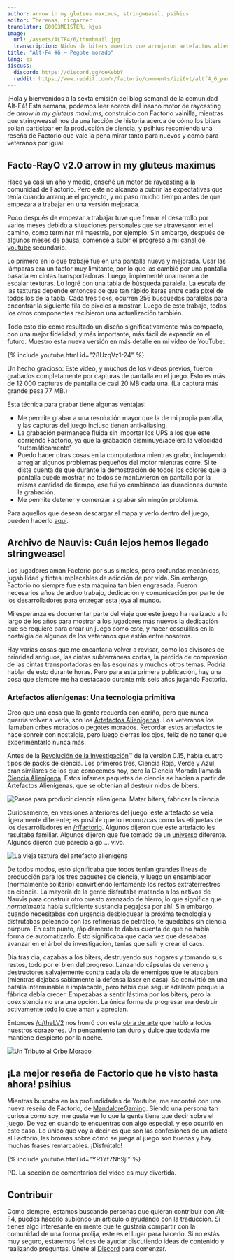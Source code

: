 ```yaml
---
author: arrow in my gluteus maximus, stringweasel, psihius
editor: Therenas, nicgarner
translator: G00S3MEISTER, kjus
image:
  url: /assets/ALTF4/6/thumbnail.jpg
  transcription: Nidos de biters muertos que arrojaron artefactos alienígenas
title: "Alt-F4 #6 — Pegote morado"
lang: es
discuss:
  discord: https://discord.gg/ceKebbY
  reddit: https://www.reddit.com/r/factorio/comments/izi6vt/altf4_6_purple_goop/
---
```


¡Hola y bienvenidos a la sexta emisión del blog semanal de la comunidad Alt-F4! Esta semana, podemos leer acerca del insano motor de raycasting de *arrow in my gluteus maxiums*, construido con Factorio vainilla, mientras que stringweasel nos da una lección de historia acerca de cómo los biters solían participar en la producción de ciencia, y psihius recomienda una reseña de Factorio que vale la pena mirar tanto para nuevos y como para veteranos por igual.

## Facto-RayO v2.0 <author>arrow in my gluteus maximus</author>

Hace ya casi un año y medio, enseñé un [motor de raycasting](https://www.reddit.com/r/factorio/comments/bgj05z/raycasting_engine_in_factorio_vanilla_017/) a la comunidad de Factorio. Pero este no alcanzó a cubrir las expectativas que tenía cuando arranqué el proyecto, y no paso mucho tiempo antes de que empezara a trabajar en una versión mejorada.

Poco después de empezar a trabajar tuve que frenar el desarrollo por varios meses debido a situaciones personales que se atravesaron en el camino, como terminar mi maestría, por ejemplo. Sin embargo, después de algunos meses de pausa, comencé a subir el progreso a mi [canal de youtube](https://www.youtube.com/channel/UCNQRKtG2pU8LGS08TFiyyAA) secundario.

Lo primero en lo que trabajé fue en una pantalla nueva y mejorada. Usar las lámparas era un factor muy limitante, por lo que las cambié por una pantalla basada en cintas transportadoras. Luego, implementé una manera de escalar texturas. Lo logré con una tabla de búsqueda paralela. La escala de las texturas depende entonces de que tan rápido iteras entre cada píxel de todos los de la tabla. Cada tres ticks, ocurren 256 búsquedas paralelas para encontrar la siguiente fila de pixeles a mostrar. Luego de este trabajo, todos los otros componentes recibieron una actualización también.

Todo esto dio como resultado un diseño significativamente más compacto, con una mejor fidelidad, y más importante, más fácil de expandir en el futuro. Muestro esta nueva versión en más detalle en mi video de YouTube:

{% include youtube.html id="28UzqVz1r24" %}

Un hecho gracioso: Este video, y muchos de los videos previos, fueron grabados completamente por capturas de pantalla en el juego.
Esto es más de 12 000 capturas de pantalla de casi 20 MB cada una. (La captura más grande pesa 77 MB.)

Esta técnica para grabar tiene algunas ventajas:

- Me permite grabar a una resolución mayor que la de mi propia pantalla, y las capturas del juego incluso tienen anti-aliasing.
- La grabación permanece fluida sin importar los UPS a los que este corriendo Factorio, ya que la grabación disminuye/acelera la velocidad ‘automáticamente’.
- Puedo hacer otras cosas en la computadora mientras grabo, incluyendo arreglar algunos problemas pequeños del motor mientras corre. Si te diste cuenta de que durante la demostración de todos los colores que la pantalla puede mostrar, no todos se mantuvieron en pantalla por la misma cantidad de tiempo, ese fui yo cambiando las duraciones durante la grabación.
- Me permite detener y comenzar a grabar sin ningún problema.

Para aquellos que desean descargar el mapa y verlo dentro del juego, pueden hacerlo [aquí](https://forums.factorio.com/download/file.php?id=62475).

## Archivo de Nauvis: Cuán lejos hemos llegado <author>stringweasel</author>

Los jugadores aman Factorio por sus simples, pero profundas mecánicas, jugabilidad y tintes implacables de adicción de por vida. Sin embargo, Factorio no siempre fue esta máquina tan bien engrasada. Fueron necesarios años de arduo trabajo, dedicación y comunicación por parte de los desarrolladores para entregar esta joya al mundo.

Mi esperanza es documentar parte del viaje que este juego ha realizado a lo largo de los años para mostrar a los jugadores más nuevos la dedicación que se requiere para crear un juego como este, y hacer cosquillas en la nostalgia de algunos de los veteranos que están entre nosotros.

Hay varias cosas que me encantaría volver a revisar, como los divisores de prioridad antiguos, las cintas subterráneas cortas, la pérdida de compresión de las cintas transportadoras en las esquinas y muchos otros temas. Podría hablar de esto durante horas. Pero para esta primera publicación, hay una cosa que siempre me ha destacado durante mis seis años jugando Factorio.

### Artefactos alienígenas: Una tecnología primitiva

Creo que una cosa que la gente recuerda con cariño, pero que nunca querría volver a verla, son los [Artefactos Alienígenas](https://wiki.factorio.com/Alien_artifact). Los veteranos los llamaban orbes morados o pegotes morados. Recordar estos artefactos te hace sonreír con nostalgia, pero luego cierras los ojos, feliz de no tener que experimentarlo nunca más.

Antes de la [Revolución de la Investigación](https://www.factorio.com/blog/post/fff-159)™ de la versión 0.15, había cuatro tipos de packs de ciencia. Los primeros tres, Ciencia Roja, Verde y Azul, eran similares de los que conocemos hoy, pero la Ciencia Morada llamada [Ciencia Alienígena](https://wiki.factorio.com/Alien_science_pack). Estos infames paquetes de ciencia se hacían a partir de Artefactos Alienígenas, que se obtenían al destruir nidos de biters.

![Pasos para producir ciencia alienígena: Matar biters, fabricar la ciencia](https://media.alt-f4.blog/ALTF4/6/alien_science_production.png)

Curiosamente, en versiones anteriores del juego, este artefacto se veía ligeramente diferente; es posible que lo reconozcas como las etiquetas de los desarrolladores en [/r/factorio](https://www.reddit.com/r/factorio). Algunos dijeron que este artefacto les resultaba familiar. Algunos dijeron que fue tomado de un [universo](https://www.reddit.com/r/factorio/comments/526zwk/i_found_the_source_of_the_alien_artifact/) diferente. Algunos dijeron que parecía algo ... vivo.

![La vieja textura del artefacto alienígena](https://media.alt-f4.blog/ALTF4/6/purple_orb.png)

De todos modos, esto significaba que todos tenían grandes líneas de producción para los tres paquetes de ciencia, y luego un ensamblador (normalmente solitario) convirtiendo lentamente los restos extraterrestres en ciencia. La mayoría de la gente disfrutaba matando a los nativos de Nauvis para construir otro puesto avanzado de hierro, lo que significa que *normalmente* había suficiente sustancia pegajosa por ahí. Sin embargo, cuando necesitabas con urgencia desbloquear la próxima tecnología y disfrutabas peleando con las refinerías de petróleo, te quedabas sin ciencia púrpura. En este punto, rápidamente te dabas cuenta de que no había forma de automatizarlo. Esto significaba que cada vez que deseabas avanzar en el árbol de investigación, tenías que salir y crear el caos.

Día tras día, cazabas a los biters, destruyendo sus hogares y tomando sus restos, todo por el bien del progreso. Lanzando cápsulas de veneno y destructores salvajemente contra cada ola de enemigos que te atacaban (mientras dejabas sabiamente la defensa láser en casa). Se convirtió en una batalla interminable e implacable, pero había que seguir adelante porque la fábrica debía crecer. Empezabas a sentir lástima por los biters, pero la coexistencia no era una opción. La única forma de progresar era destruir activamente todo lo que aman y aprecian.

Entonces [/u/theLV2](https://www.reddit.com/user/theLV2/) nos honró con esta [obra de arte](https://www.reddit.com/r/factorio/comments/674kkq/a_tribute_to_the_purple_orb_fanart/) que habló a todos nuestros corazones. Un pensamiento tan duro y dulce que todavía me mantiene despierto por la noche.

![Un Tributo al Orbe Morado](https://media.alt-f4.blog/ALTF4/6/tribute_to_the_purple_orb.jpg)

## ¡La mejor reseña de Factorio que he visto hasta ahora! <author>psihius</author>

Mientras buscaba en las profundidades de Youtube, me encontré con una nueva reseña de Factorio, de [MandaloreGaming](https://www.youtube.com/channel/UClOGLGPOqlAiLmOvXW5lKbw). Siendo una persona tan curiosa como soy, me gusta ver lo que la gente tiene que decir sobre el juego. De vez en cuando te encuentras con algo especial, y eso ocurrió en este caso. Lo único que voy a decir es que son las confesiones de un adicto al Factorio, las bromas sobre cómo se juega al juego son buenas y hay muchas frases remarcables. ¡Disfrútalo!

{% include youtube.html id="YR1Yf7Nh9jI" %}

PD. La sección de comentarios del video es muy divertida.

## Contribuir

Como siempre, estamos buscando personas que quieran contribuir con Alt-F4, puedes hacerlo subiendo un artículo o ayudando con la traducción. Si tienes algo interesante en mente que te gustaría compartir con la comunidad de una forma prolija, este es el lugar para hacerlo. Si no estás muy seguro, estaremos felices de ayudar discutiendo ideas de contenido y realizando preguntas. Únete al [Discord](https://discord.gg/nxnCFkb) para comenzar.
